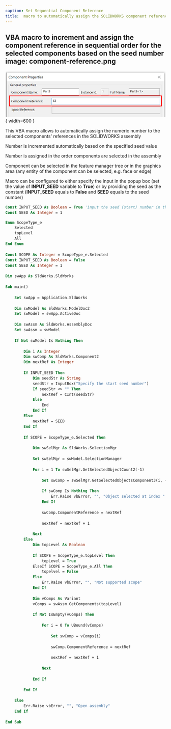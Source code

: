 ```yaml
---
caption: Set Sequential Component Reference
title:  macro to automatically assign the SOLIDWORKS component references in a sequential order
---
```

 VBA macro to increment and assign the component reference in sequential order for the selected components based on the seed number
image: component-reference.png
---
![Component Reference](component-reference.png){ width=600 }

This VBA macro allows to automatically assign the numeric number to the selected components' references in the SOLIDWORKS assembly

Number is incremented automatically based on the specified seed value

Number is assigned in the order components are selected in the assembly

Component can be selected in the feature manager tree or in the graphics area (any entity of the component can be selected, e.g. face or edge)

Macro can be configured to either specify the input in the popup box (set the value of **INPUT_SEED** variable to **True**) or by providing the seed as the constant (**INPUT_SEED** equals to **False** and **SEED** equals to the seed number)

~~~ vb
Const INPUT_SEED As Boolean = True 'input the seed (start) number in the input box upon running the macro
Const SEED As Integer = 1
~~~

~~~ vb
Enum ScopeType_e
    Selected
    topLevel
    All
End Enum

Const SCOPE As Integer = ScopeType_e.Selected
Const INPUT_SEED As Boolean = False
Const SEED As Integer = 1

Dim swApp As SldWorks.SldWorks

Sub main()

    Set swApp = Application.SldWorks
        
    Dim swModel As SldWorks.ModelDoc2
    Set swModel = swApp.ActiveDoc
    
    Dim swAssm As SldWorks.AssemblyDoc
    Set swAssm = swModel
    
    If Not swModel Is Nothing Then
        
        Dim i As Integer
        Dim swComp As SldWorks.Component2
        Dim nextRef As Integer
        
        If INPUT_SEED Then
            Dim seedStr As String
            seedStr = InputBox("Specify the start seed number")
            If seedStr <> "" Then
                nextRef = CInt(seedStr)
            Else
                End
            End If
        Else
            nextRef = SEED
        End If
        
        If SCOPE = ScopeType_e.Selected Then
        
            Dim swSelMgr As SldWorks.SelectionMgr
        
            Set swSelMgr = swModel.SelectionManager
            
            For i = 1 To swSelMgr.GetSelectedObjectCount2(-1)
            
                Set swComp = swSelMgr.GetSelectedObjectsComponent3(i, -1)
                
                If swComp Is Nothing Then
                    Err.Raise vbError, "", "Object selected at index " & i & " does not belong to component"
                End If
                
                swComp.ComponentReference = nextRef
                
                nextRef = nextRef + 1
                
            Next
        Else
            Dim topLevel As Boolean
            
            If SCOPE = ScopeType_e.topLevel Then
                topLevel = True
            ElseIf SCOPE = ScopeType_e.All Then
                topelvel = False
            Else
                Err.Raise vbError, "", "Not supported scope"
            End If
            
            Dim vComps As Variant
            vComps = swAssm.GetComponents(topLevel)
            
            If Not IsEmpty(vComps) Then
                
                For i = 0 To UBound(vComps)
            
                    Set swComp = vComps(i)
                    
                    swComp.ComponentReference = nextRef
                    
                    nextRef = nextRef + 1
                
                Next
                
            End If
            
        End If
        
    Else
        Err.Raise vbError, "", "Open assembly"
    End If
    
End Sub
~~~

